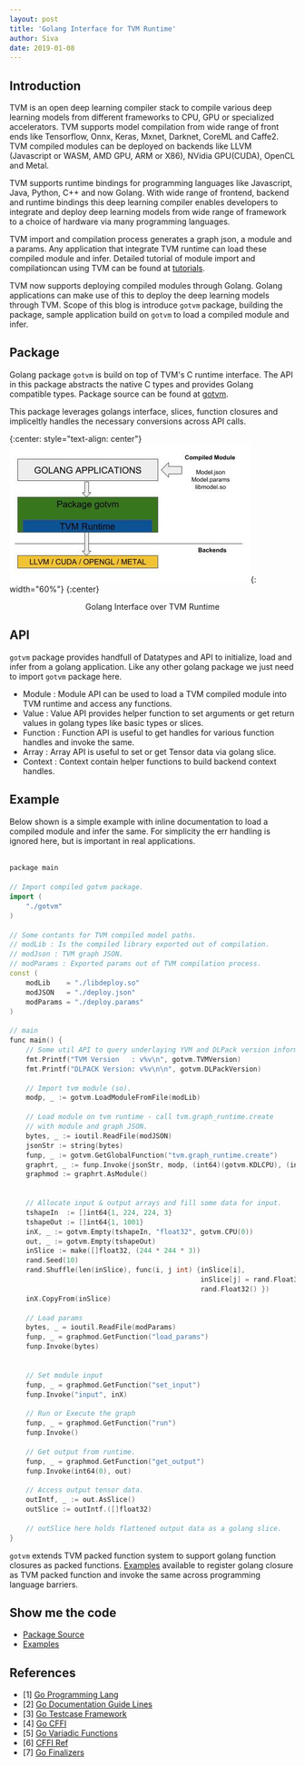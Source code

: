 ```yaml
---
layout: post
title: 'Golang Interface for TVM Runtime'
author: Siva
date: 2019-01-08
---
```


## Introduction

TVM is an open deep learning compiler stack to compile various deep learning models from different
frameworks to CPU, GPU or specialized accelerators.  TVM supports model compilation from wide range
of front ends like Tensorflow, Onnx, Keras, Mxnet, Darknet, CoreML and Caffe2. TVM compiled modules
can be deployed on backends like LLVM (Javascript or WASM, AMD GPU,  ARM or X86), NVidia GPU(CUDA),
OpenCL and Metal.

TVM supports runtime bindings for programming languages like Javascript, Java, Python, C++ and now Golang.
With wide range of frontend, backend and runtime bindings this deep learning compiler enables developers
to integrate and deploy deep learning models from wide range of framework to a choice of hardware via
many programming languages.

TVM import and compilation process generates a graph json, a module and a params. Any application that
integrate TVM runtime can load these compiled module and infer. Detailed tutorial of module import and
compilationcan using TVM can be found at [tutorials](https://docs.tvm.ai/tutorials/).

TVM now supports deploying compiled modules through Golang. Golang applications can make use of this 
to deploy the deep learning models through TVM. Scope of this blog is introduce ```gotvm``` package,
building the package, sample application build on ```gotvm``` to load a compiled module and infer.

## Package

Golang package ```gotvm``` is build on top of TVM's C runtime interface. The API in this package
abstracts the native C types and provides Golang compatible types. Package source can be found
at [gotvm](https://github.com/dmlc/tvm/tree/master/golang).

This package leverages golangs interface, slices, function closures and impliceltly handles the
necessary conversions across API calls.

{:center: style="text-align: center"}
![image](/images/golang/TVM-Golang-Blog.jpg){: width="60%"}
{:center}
<center> Golang Interface over TVM Runtime </center> <p></p>


## API

```gotvm``` package provides handfull of Datatypes and API to initialize, load and infer
from a golang application. Like any other golang package we just need to import ```gotvm``` package here.

- Module : Module API can be used to load a TVM compiled module into TVM runtime and access any functions.
- Value : Value API provides helper function to set arguments or get return values in golang types like basic types or slices.
- Function : Function API is useful to get handles for various function handles and invoke the same.
- Array : Array API is useful to set or get Tensor data via golang slice.
- Context : Context contain helper functions to build backend context handles.

## Example

Below shown is a simple example with inline documentation to load a compiled module and infer the same.
For simplicity the err handling is ignored here, but is important in real applications.

```cpp

package main

// Import compiled gotvm package.
import (
    "./gotvm"
)

// Some contants for TVM compiled model paths.
// modLib : Is the compiled library exported out of compilation.
// modJson : TVM graph JSON.
// modParams : Exported params out of TVM compilation process.
const (
    modLib    = "./libdeploy.so"
    modJSON   = "./deploy.json"
    modParams = "./deploy.params"
)

// main
func main() {
    // Some util API to query underlaying YVM and DLPack version information.
    fmt.Printf("TVM Version   : v%v\n", gotvm.TVMVersion)
    fmt.Printf("DLPACK Version: v%v\n\n", gotvm.DLPackVersion)

    // Import tvm module (so).
    modp, _ := gotvm.LoadModuleFromFile(modLib)

    // Load module on tvm runtime - call tvm.graph_runtime.create
    // with module and graph JSON.
    bytes, _ := ioutil.ReadFile(modJSON)
    jsonStr := string(bytes)
    funp, _ := gotvm.GetGlobalFunction("tvm.graph_runtime.create")
    graphrt, _ := funp.Invoke(jsonStr, modp, (int64)(gotvm.KDLCPU), (int64)(0))
    graphmod := graphrt.AsModule()


    // Allocate input & output arrays and fill some data for input.
    tshapeIn  := []int64{1, 224, 224, 3}
    tshapeOut := []int64{1, 1001}
    inX, _ := gotvm.Empty(tshapeIn, "float32", gotvm.CPU(0))
    out, _ := gotvm.Empty(tshapeOut)
    inSlice := make([]float32, (244 * 244 * 3))
    rand.Seed(10)
    rand.Shuffle(len(inSlice), func(i, j int) {inSlice[i],
                                               inSlice[j] = rand.Float32(),
                                               rand.Float32() })
    inX.CopyFrom(inSlice)

    // Load params
    bytes, _ = ioutil.ReadFile(modParams)
    funp, _ = graphmod.GetFunction("load_params")
    funp.Invoke(bytes)


    // Set module input
    funp, _ = graphmod.GetFunction("set_input")
    funp.Invoke("input", inX)

    // Run or Execute the graph
    funp, _ = graphmod.GetFunction("run")
    funp.Invoke()

    // Get output from runtime.
    funp, _ = graphmod.GetFunction("get_output")
    funp.Invoke(int64(0), out)

    // Access output tensor data.
    outIntf, _ := out.AsSlice()
    outSlice := outIntf.([]float32)

    // outSlice here holds flattened output data as a golang slice.
}
```

```gotvm``` extends TVM packed function system to support golang function closures as packed functions.
[Examples](https://github.com/dmlc/tvm/blob/master/golang/sample) available to register golang
closure as TVM packed function and invoke the same across programming language barriers.

## Show me the code

- [Package Source](https://github.com/dmlc/tvm/blob/master/golang/src)
- [Examples](https://github.com/dmlc/tvm/blob/master/golang/sample)

## References


- [1] [Go Programming Lang](https://golang.org)
- [2] [Go Documentation Guide Lines](https://blog.golang.org/godoc-documenting-go-code)
- [3] [Go Testcase Framework](https://golang.org/pkg/testing)
- [4] [Go CFFI](https://golang.org/cmd/cgo)
- [5] [Go Variadic Functions](https://blog.learngoprogramming.com/golang-variadic-funcs-how-to-patterns-369408f19085)
- [6] [CFFI Ref](https://github.com/jdeng/gomxnet)
- [7] [Go Finalizers](https://golang.org/pkg/runtime/#SetFinalizer)

